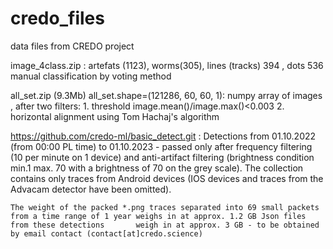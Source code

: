 # credo_files
data files from CREDO project

image_4class.zip  : artefats (1123), worms(305), lines (tracks) 394 , dots 536
                    manual classification by voting method

all_set.zip (9.3Mb)  all_set.shape=(121286, 60, 60, 1):
  numpy array of images , after two filters:
     1. threshold image.mean()/image.max()<0.003
     2. horizontal alignment using Tom Hachaj's algorithm 




https://github.com/credo-ml/basic_detect.git :
    Detections from 01.10.2022 (from 00:00 PL time) to 01.10.2023 - passed only after frequency filtering (10 per minute on 1 device) and anti-artifact filtering       (brightness condition min.1 max. 70 with a brightness of 70 on the grey scale). The collection contains only traces from Android devices (IOS devices and         traces from the Advacam detector have been omitted).

    The weight of the packed *.png traces separated into 69 small packets from a time range of 1 year weighs in at approx. 1.2 GB Json files from these detections       weigh in at approx. 3 GB - to be obtained by email contact (contact[at]credo.science)
                    
